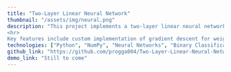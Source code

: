 ```yaml
---
title: "Two-Layer Linear Neural Network"
thumbnail: "/assets/img/neural.png"
description: "This project implements a two-layer linear neural network for binary classification tasks using NumPy. The network consists of fully connected layers, ReLU activation, and Mean Squared Error (MSE) loss functions. It is designed for simple tasks such as MNIST binary classification. The model includes modules for forward propagation, backpropagation, parameter updates, and inference. 
<hr>
Key features include custom implementation of gradient descent for weight and bias updates, along with flexible initialization of network parameters. The network allows for easy experimentation with different layer configurations and loss functions."
technologies: ["Python", "NumPy", "Neural Networks", "Binary Classification"]
github_link: "https://github.com/progga004/Two-Layer-Linear-Neural-Network"
demo_link: "Still to come"
---
```

